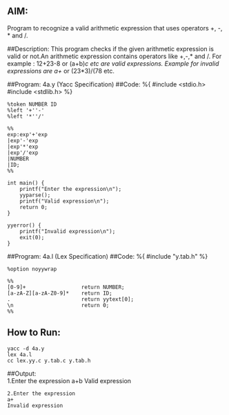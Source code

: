 ## AIM:
Program to recognize a valid arithmetic expression that uses operators +, -, * and /.

##Description:
This program checks if the given arithmetic expression is valid or not.An arithmetic expression contains operators like +,-,* and /. For example : 12+23-8 or (a+b)*c etc are valid expressions.
Example for invalid expressions are a+* or (23*3)/(78 etc.

##Program: 4a.y (Yacc Specification)
##Code:
	%{
		#include <stdio.h>
		#include <stdlib.h>
	%}
	
	%token NUMBER ID
	%left '+''-'
	%left '*''/'
	
	%%
	exp:exp'+'exp
	|exp'-'exp
	|exp'*'exp
	|exp'/'exp
	|NUMBER
	|ID;
	%%
	
	int main() {
		printf("Enter the expression\n");
		yyparse();
		printf("Valid expression\n");
		return 0;
	}
	
	yyerror() {
		printf("Invalid expression\n");
		exit(0);
	}

##Program: 4a.l (Lex Specification)
##Code:
	%{
		#include "y.tab.h"
	%}
	
	%option noyywrap
	
	%%
	[0-9]+                  return NUMBER;
	[a-zA-Z][a-zA-Z0-9]*    return ID;
	.                       return yytext[0];
	\n                      return 0;
	%%

## How to Run:  
    yacc -d 4a.y  
    lex 4a.l  
    cc lex.yy.c y.tab.c y.tab.h  

##Output:  
    1.Enter the expression
    a+b
    Valid expression

    2.Enter the expression
    a+
    Invalid expression

















































































		
